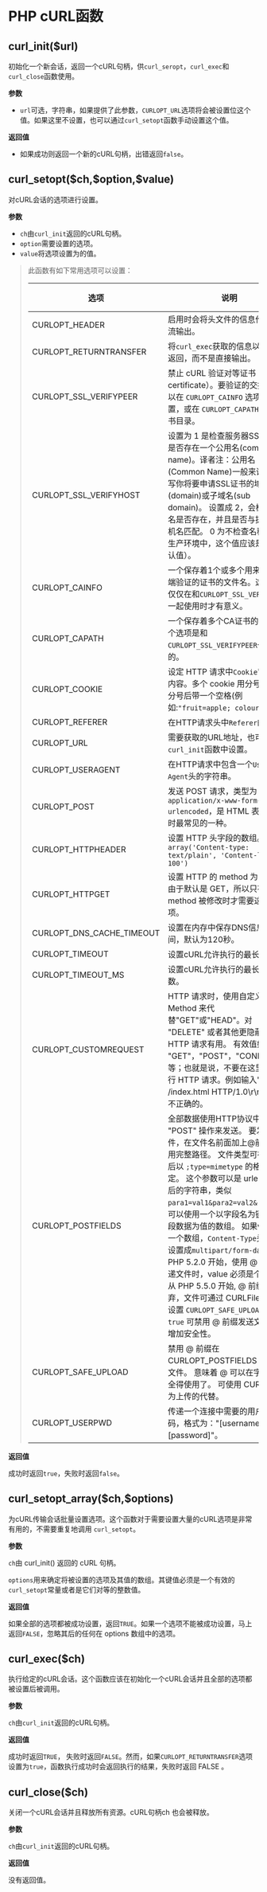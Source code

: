 # PHP cURL函数

## curl_init($url)

初始化一个新会话，返回一个cURL句柄，供`curl_seropt`，`curl_exec`和`curl_close`函数使用。

**参数**

- `url`可选，字符串，如果提供了此参数，`CURLOPT_URL`选项将会被设置位这个值。如果这里不设置，也可以通过`curl_setopt`函数手动设置这个值。

**返回值**

- 如果成功则返回一个新的cURL句柄，出错返回`false`。

## curl_setopt(\$ch,​\$option,$value)

对cURL会话的选项进行设置。

**参数**

- `ch`由`curl_init`返回的cURL句柄。
- `option`需要设置的选项。
- `value`将选项设置为的值。

> 此函数有如下常用选项可以设置：
>
> | 选项                      | 说明                                                         | 值的类型 |
> | ------------------------- | ------------------------------------------------------------ | -------- |
> | CURLOPT_HEADER            | 启用时会将头文件的信息作为数据流输出。                       | bool     |
> | CURLOPT_RETURNTRANSFER    | 将`curl_exec`获取的信息以字符串返回，而不是直接输出。        | bool     |
> | CURLOPT_SSL_VERIFYPEER    | 禁止 cURL 验证对等证书（peer's certificate）。要验证的交换证书可以在 `CURLOPT_CAINFO` 选项中设置，或在 `CURLOPT_CAPATH`中设置证书目录。 | bool     |
> | CURLOPT_SSL_VERIFYHOST    | 设置为 1 是检查服务器SSL证书中是否存在一个公用名(common name)。译者注：公用名(Common Name)一般来讲就是填写你将要申请SSL证书的域名 (domain)或子域名(sub domain)。 设置成 2，会检查公用名是否存在，并且是否与提供的主机名匹配。 0 为不检查名称。 在生产环境中，这个值应该是 2（默认值）。 | integer  |
> | CURLOPT_CAINFO            | 一个保存着1个或多个用来让服务端验证的证书的文件名。这个参数仅仅在和`CURLOPT_SSL_VERIFYPEER`一起使用时才有意义。 | string   |
> | CURLOPT_CAPATH            | 一个保存着多个CA证书的目录。这个选项是和`CURLOPT_SSL_VERIFYPEER`一起使用的。 | string   |
> | CURLOPT_COOKIE            | 设定 HTTP 请求中`Cookie`"部分的内容。多个 cookie 用分号分隔，分号后带一个空格(例如:`"fruit=apple; colour=red"`)。 | string   |
> | CURLOPT_REFERER           | 在HTTP请求头中`Referer`的内容。                              | string   |
> | CURLOPT_URL               | 需要获取的URL地址，也可以在`curl_init`函数中设置。           | string   |
> | CURLOPT_USERAGENT         | 在HTTP请求中包含一个`User-Agent`头的字符串。                 | string   |
> | CURLOPT_POST              | 发送 POST 请求，类型为`application/x-www-form-urlencoded`，是 HTML 表单提交时最常见的一种。 | Bool     |
> | CURLOPT_HTTPHEADER        | 设置 HTTP 头字段的数组。格式： `array('Content-type: text/plain', 'Content-length: 100')` | array    |
> | CURLOPT_HTTPGET           | 设置 HTTP 的 method 为 GET，由于默认是 GET，所以只有 method 被修改时才需要这个选项。 | Bool     |
> | CURLOPT_DNS_CACHE_TIMEOUT | 设置在内存中保存DNS信息的时间，默认为120秒。                 | Integer  |
> | CURLOPT_TIMEOUT           | 设置cURL允许执行的最长秒数。                                 | Integer  |
> | CURLOPT_TIMEOUT_MS        | 设置cURL允许执行的最长毫秒数。                               | Integer  |
> | CURLOPT_CUSTOMREQUEST     | HTTP 请求时，使用自定义的 Method 来代替"GET"或"HEAD"。对 "DELETE" 或者其他更隐蔽的 HTTP 请求有用。 有效值如 "GET"，"POST"，"CONNECT"等等；也就是说，不要在这里输入整行 HTTP 请求。例如输入"GET /index.html HTTP/1.0\r\n\r\n"是不正确的。 | String   |
> | CURLOPT_POSTFIELDS        | 全部数据使用HTTP协议中的 "POST" 操作来发送。 要发送文件，在文件名前面加上@前缀并使用完整路径。 文件类型可在文件名后以 `;type=mimetype` 的格式指定。 这个参数可以是 urlencoded 后的字符串，类似`para1=val1&para2=val2&...`，也可以使用一个以字段名为键值，字段数据为值的数组。 如果value是一个数组，`Content-Type`头将会被设置成`multipart/form-data`。 从 PHP 5.2.0 开始，使用 @ 前缀传递文件时，value 必须是个数组。 从 PHP 5.5.0 开始, @ 前缀已被废弃，文件可通过 CURLFile 发送。 设置 `CURLOPT_SAFE_UPLOAD` 为 `true` 可禁用 @ 前缀发送文件，以增加安全性。 | String   |
> | CURLOPT_SAFE_UPLOAD       | 禁用 @ 前缀在 CURLOPT_POSTFIELDS 中发送文件。 意味着 @ 可以在字段中安全得使用了。 可使用 CURLFile 作为上传的代替。 | bool     |
> | CURLOPT_USERPWD           | 传递一个连接中需要的用户名和密码，格式为："[username]:[password]"。 | String   |

**返回值**

成功时返回`true`，失败时返回`false`。

## curl_setopt_array(\$ch,​\$options)

为cURL传输会话批量设置选项。这个函数对于需要设置大量的cURL选项是非常有用的，不需要重复地调用 `curl_setopt`。

**参数**

`ch`由 curl_init() 返回的 cURL 句柄。

`options`用来确定将被设置的选项及其值的数组。其键值必须是一个有效的`curl_setopt`常量或者是它们对等的整数值。

**返回值**

如果全部的选项都被成功设置，返回`TRUE`。如果一个选项不能被成功设置，马上返回`FALSE`，忽略其后的任何在 options 数组中的选项。

## curl_exec($ch)

执行给定的cURL会话。这个函数应该在初始化一个cURL会话并且全部的选项都被设置后被调用。

**参数**

`ch`由`curl_init`返回的cURL句柄。

**返回值**

成功时返回`TRUE`， 失败时返回`FALSE`。然而，如果`CURLOPT_RETURNTRANSFER`选项设置为`true`，函数执行成功时会返回执行的结果，失败时返回 FALSE 。

## curl_close($ch)

关闭一个cURL会话并且释放所有资源。cURL句柄ch 也会被释放。

**参数**

`ch`由`curl_init`返回的cURL句柄。

**返回值**

没有返回值。
